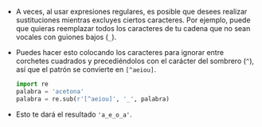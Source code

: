 - A veces, al usar expresiones regulares, es posible que desees realizar sustituciones mientras excluyes ciertos caracteres. Por ejemplo, puede que quieras reemplazar todos los caracteres de tu cadena que no sean vocales con guiones bajos (`_`).

- Puedes hacer esto colocando los caracteres para ignorar entre corchetes cuadrados y precediéndolos con el carácter del sombrero (`^`), así que el patrón se convierte en `[^aeiou]`.

    ```python
    import re
    palabra = 'acetona'
    palabra = re.sub(r'[^aeiou]', '_', palabra)
    ```
- Esto te dará el resultado `'a_e_o_a'`.
